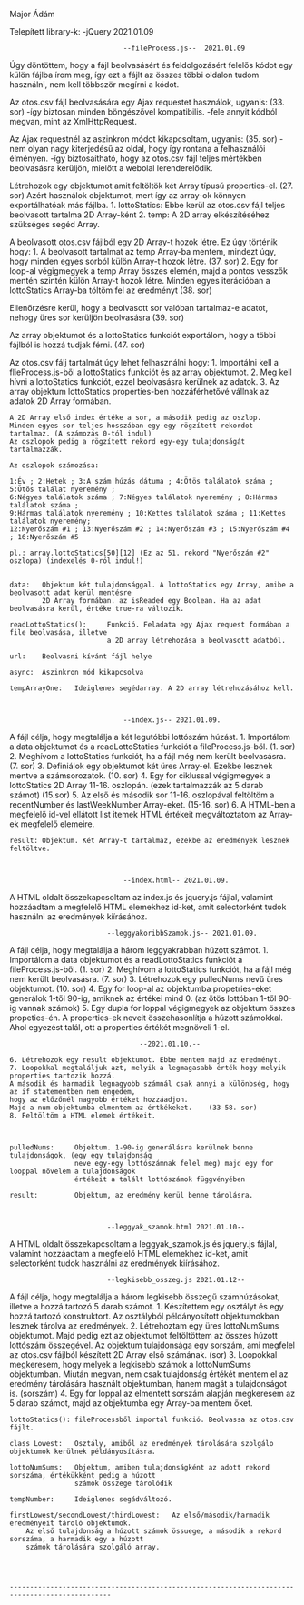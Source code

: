 Major Ádám



Telepített library-k:
-jQuery     2021.01.09



                                --fileProcess.js--  2021.01.09

Úgy döntöttem, hogy a fájl beolvasásért és feldolgozásért felelős kódot egy külön fájlba írom meg,
így ezt a fájlt az összes többi oldalon tudom használni, nem kell többször megírni a kódot.

Az otos.csv fájl beolvasására egy Ajax requestet használok, ugyanis:    (33. sor)
    -így biztosan minden böngészővel kompatibilis.
    -fele annyit kódból megvan, mint az XmlHttpRequest.

Az Ajax requestnél az aszinkron módot kikapcsoltam, ugyanis:    (35. sor)
    -nem olyan nagy kiterjedésű az oldal, hogy így rontana a felhasználói élményen.
    -így biztosaítható, hogy az otos.csv fájl teljes mértékben beolvasásra kerüljön, mielőtt a webolal lerenderelődik.

Létrehozok egy objektumot amit feltöltök két Array típusú properties-el.    (27. sor)
Azért használok objektumot, mert így az array-ok könnyen exportálhatóak más fájlba.
    1. lottoStatics: Ebbe kerül az otos.csv fájl teljes beolvasott tartalma 2D Array-ként
    2. temp: A 2D array elkészítéséhez szükséges segéd Array.

A beolvasott otos.csv fájlból egy 2D Array-t hozok létre. Ez úgy történik hogy:
    1. A beolvasott tartalmat az temp Array-ba mentem, mindezt úgy, hogy minden egyes sorból külön Array-t hozok létre.     (37. sor)
    2. Egy for loop-al végigmegyek a temp Array összes elemén, majd a pontos vesszők mentén szintén külön Array-t hozok létre. 
    Minden egyes iterációban a lottoStatics Array-ba töltöm fel az eredményt   (38. sor)

Ellenőrzésre kerül, hogy a beolvasott sor valóban tartalmaz-e adatot, nehogy üres sor kerüljön beolvasásra  (39. sor)

Az array objektumot és a lottoStatics funkciót exportálom, hogy a többi fájlból is hozzá tudjak férni. (47. sor)

Az otos.csv fálj tartalmát úgy lehet felhasználni hogy:
    1. Importálni kell a flieProcess.js-ből a lottoStatics funkciót és az array objektumot.
    2. Meg kell hívni a lottoStatics funkciót, ezzel beolvasásra kerülnek az adatok.
    3. Az array objektum lottoStatics properties-ben hozzáférhetővé vállnak az adatok 2D Array formában.
    
    A 2D Array első index értéke a sor, a második pedig az oszlop.
    Minden egyes sor teljes hosszában egy-egy rögzített rekordot tartalmaz. (A számozás 0-tól indul)
    Az oszlopok pedig a rögzített rekord egy-egy tulajdonságát tartalmazzák.

    Az oszlopok számozása:

    1:Év ; 2:Hetek ; 3:A szám húzás dátuma ; 4:Ötös találatok száma ; 5:Ötös találat nyeremény ;
    6:Négyes találatok száma ; 7:Négyes találatok nyeremény ; 8:Hármas találatok száma ;
    9:Hármas találatok nyeremény ; 10:Kettes találatok száma ; 11:Kettes találatok nyeremény;
    12:Nyerőszám #1 ; 13:Nyerőszám #2 ; 14:Nyerőszám #3 ; 15:Nyerőszám #4 ; 16:Nyerőszám #5

    pl.: array.lottoStatics[50][12] (Ez az 51. rekord "Nyerőszám #2" oszlopa) (indexelés 0-ról indul!)


    data:   Objektum két tulajdonsággal. A lottoStatics egy Array, amibe a beolvasott adat kerül mentésre
            2D Array formában. az isReaded egy Boolean. Ha az adat beolvasásra kerül, értéke true-ra változik.

    readLottoStatics():     Funkció. Feladata egy Ajax request formában a file beolvasása, illetve
                            a 2D array létrehozása a beolvasott adatból.

    url:    Beolvasni kívánt fájl helye

    async:  Aszinkron mód kikapcsolva

    tempArrayOne:   Ideiglenes segédarray. A 2D array létrehozásához kell.



                                --index.js-- 2021.01.09.

A fájl célja, hogy megtalálja a két legutóbbi lottószám húzást.
    1. Importálom a data objektumot és a readLottoStatics funkciót a fileProcess.js-ből. (1. sor)
    2. Meghívom a lottoStatics funkciót, ha a fájl még nem került beolvasásra. (7. sor)
    3. Definiálok egy objektumot két üres Array-el. Ezekbe lesznek mentve a számsorozatok. (10. sor)
    4. Egy for ciklussal végigmegyek a lottoStatics 2D Array 11-16. oszlopán.
    (ezek tartalmazzák az 5 darab számot)   (15.sor)
    5. Az első és második sor 11-16. oszlopával feltöltöm a recentNumber és lastWeekNumber Array-eket. (15-16. sor)
    6. A HTML-ben a megfelelő id-vel ellátott list itemek HTML értékeit megváltoztatom az Array-ek megfelelő elemeire.



    result: Objektum. Két Array-t tartalmaz, ezekbe az eredmények lesznek feltöltve.



                                --index.html-- 2021.01.09.

A HTML oldalt összekapcsoltam az index.js és jquery.js fájlal, valamint hozzáadtam a megfelelő HTML elemekhez id-ket, amit selectorként tudok használni az eredmények kiírásához.



                            --leggyakoribbSzamok.js-- 2021.01.09.

A fájl célja, hogy megtalálja a három leggyakrabban húzott számot.
    1. Importálom a data objektumot és a readLottoStatics funkciót a fileProcess.js-ből. (1. sor)
    2. Meghívom a lottoStatics funkciót, ha a fájl még nem került beolvasásra. (7. sor)
    3. Létrehozok egy pulledNums nevű üres objektumot. (10. sor)
    4. Egy for loop-al az objektumba propetries-eket generálok 1-től 90-ig, amiknek az értékei mind 0.
    (az ötös lottóban 1-től 90-ig vannak számok)
    5. Egy dupla for loppal végigmegyek az objektum összes propeties-én. A properties-ek neveit összehasonlítja a húzott számokkal. Ahol egyezést talál, ott a properties értékét megnöveli 1-el.

                                    --2021.01.10.--

    6. Létrehozok egy result objektumot. Ebbe mentem majd az eredményt.
    7. Loopokkal megtaláljuk azt, melyik a legmagasabb érték hogy melyik properties tartozik hozzá.
    A második és harmadik legnagyobb számnál csak annyi a különbség, hogy az if statementben nem engedem,
    hogy az előzőnél nagyobb értéket hozzáadjon.
    Majd a num objektumba elmentem az értkékeket.    (33-58. sor)
    8. Feltöltöm a HTML elemek értékeit.



    pulledNums:     Objektum. 1-90-ig generálásra kerülnek benne tulajdonságok, (egy egy tulajdonság
                    neve egy-egy lottószámnak felel meg) majd egy for looppal növelem a tulajdonságok
                    értékeit a talált lottószámok függvényében

    result:         Objektum, az eredmény kerül benne tárolásra.



                            --leggyak_szamok.html 2021.01.10--

A HTML oldalt összekapcsoltam a leggyak_szamok.js és jquery.js fájlal, valamint hozzáadtam a megfelelő HTML elemekhez id-ket, amit selectorként tudok használni az eredmények kiírásához.



                            --legkisebb_osszeg.js 2021.01.12--

A fájl célja, hogy megtalálja a három legkisebb összegű számhúzásokat, illetve a hozzá tartozó 5 darab számot.
    1. Készítettem egy osztályt és egy hozzá tartozó konstruktort. Az osztályból példányosított objektumokban
    lesznek tárolva az eredmények.
    2. Létrehoztam egy üres lottoNumSums objektumot. Majd pedig ezt az objektumot feltöltöttem
    az összes húzott lottószám összegével. Az objektum tulajdonsága egy sorszám, ami megfelel
    az otos.csv fájlból készített 2D Array első számának. (sor)
    3. Loopokkal megkeresem, hogy melyek a legkisebb számok a lottoNumSums objektumban.
    Miután megvan, nem csak tulajdonság értékét mentem el az eredmény tárolására használt objektumban,
    hanem magát a tulajdonságot is. (sorszám)
    4. Egy for loppal az elmentett sorszám alapján megkeresem az 5 darab számot, majd az objektumba
    egy Array-ba mentem őket.


    lottoStatics(): fileProcessből importál funkció. Beolvassa az otos.csv fájlt.

    class Lowest:   Osztály, amiből az eredmények tárolására szolgálo objektumok kerülnek példányosításra.

    lottoNumSums:   Objektum, amiben tulajdonságként az adott rekord sorszáma, értékükként pedig a húzott
                    számok összege tárolódik
                    
    tempNumber:     Ideiglenes segádváltozó.

    firstLowest/secondLowest/thirdLowest:   Az első/második/harmadik eredményeit tároló objektumok.
        Az első tulajdonság a húzott számok össuege, a második a rekord sorszáma, a harmadik egy a húzott
        számok tárolására szolgáló array.

    


    -----------------------------------------------------------------------------------------------
